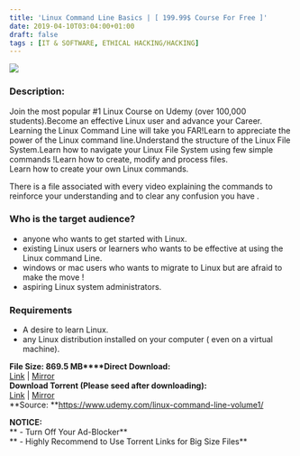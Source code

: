 ```yaml
---
title: 'Linux Command Line Basics | [ 199.99$ Course For Free ]'
date: 2019-04-10T03:04:00+01:00
draft: false
tags : [IT & SOFTWARE, ETHICAL HACKING/HACKING]
---
```


[![](https://1.bp.blogspot.com/-bGCd_ux7uYM/XK1OklMNxPI/AAAAAAAABv0/Acd5PgLrQbc5AtH77xsFBX8dLh5sTWdIwCLcBGAs/s640/Linux-Command-Line-Basics.jpg)](https://1.bp.blogspot.com/-bGCd_ux7uYM/XK1OklMNxPI/AAAAAAAABv0/Acd5PgLrQbc5AtH77xsFBX8dLh5sTWdIwCLcBGAs/s1600/Linux-Command-Line-Basics.jpg)

  

### Description:

Join the most popular #1 Linux Course on Udemy (over 100,000 students).Become an effective Linux user and advance your Career. Learning the Linux Command Line will take you FAR!Learn to appreciate the power of the Linux command line.Understand the structure of the Linux File System.Learn how to navigate your Linux File System using few simple commands !Learn how to create, modify and process files.  
Learn how to create your own Linux commands.  

There is a file associated with every video explaining the commands to reinforce your understanding and to clear any confusion you have .  

### Who is the target audience?

*   anyone who wants to get started with Linux.
*   existing Linux users or learners who wants to be effective at using the Linux command Line.
*   windows or mac users who wants to migrate to Linux but are afraid to make the move !
*   aspiring Linux system administrators.

### Requirements

*   A desire to learn Linux.
*   any Linux distribution installed on your computer ( even on a virtual machine).

**File Size: 869.5 MB****Direct Download:**  
[Link](http://oko.sh/LinuxCommandlink1) | [Mirror](http://oko.sh/LinuxCommandlink2)  
**Download Torrent (Please seed after downloading):**  
[Link](http://oko.sh/LinuxCommandtorrent1) | [Mirror](http://oko.sh/LinuxCommandtorrent2)  
**Source: **https://www.udemy.com/linux-command-line-volume1/

**NOTICE:**  
** - Turn Off Your Ad-Blocker**  
** - Highly Recommend to Use Torrent Links for Big Size Files**
